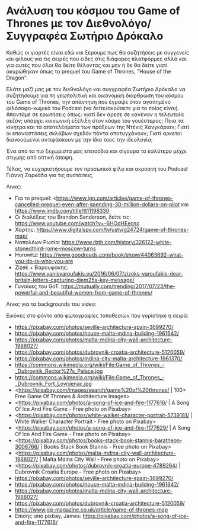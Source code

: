 # Ανάλυση του κόσμου του Game of Thrones με τον Διεθνολόγο/Συγγραφέα Σωτήριο Δρόκαλο

Καθώς οι γιορτές είναι εδώ και ξέρουμε πως θα συζητήσεις με συγγενείς και φίλους για τις σειρές που είδες στις διάφορες πλατφόρμες αλλά και για αυτές που όλοι θα δείτε θέλοντας και μην ή δε θα δείτε γιατί ακυρώθηκαν όπως το prequel του Game of Thrones, "House of the Dragon".

Ελάτε μαζί μας με τον διεθνολόγο και συγγραφέα Σωτήριο Δρόκαλο να συζητήσουμε για τη γεωπολιτική και οικονομική διάρθρωση του κόσμου του Game of Thrones, την απάντηση που έγραψε στον αγαπημένο φιλόσοφο-κωμικό του Podcast (να δείτε/ακούσετε για το ποίος είναι). Απαντάμε σε ερωτήσεις όπως: γιατί δεν άρεσε σε κανέναν η τελευταία σεζόν; υπάρχει κοινωνική εξέλιξη στον κόσμο του γουέστερος; Ποια τα κίνητρα και τα αποτελέσματα των πράξεων της Ντένις Χανγκάριαν; Γιατί οι επαναστάσεις σκλάβων σχεδόν πάντα αποτυγχάνουν; Γιατί αρκετοί διανοούμενοί αντιφάσκουν με την ίδια τους την ιδεολογία;

Ένα από τα πιο ξεχωριστά μας επεισόδια και σίγουρα το καλύτερο μέχρι στιγμής από οπτική άποψη.

Τέλος, να ευχαριστήσουμε τον προσωπικό φίλο και ακροατή του Podcast Γιάννη Ζαρκάδα για τις συστάσεις.

Λινκς:

- Για το prequel: <https://www.ign.com/articles/game-of-thrones-cancelled-prequel-even-after-spending-30-million-dollars-on-pilot και <https://www.imdb.com/title/tt11198330>
- Οι διαλέξεις του Brandon Sanderson, δείτε τις: <https://www.youtube.com/watch?v=-6HOdHEeosc>
- Χάρτης: <https://www.digitalspy.com/tv/ustv/g24724/game-of-thrones-map/>
- Ναπολέων Ρωσία: <https://www.rbth.com/history/326122-white-stonedthird-rome-moscow-turns>
- Horowitz: <https://www.goodreads.com/book/show/44063692-what-you-do-is-who-you-are>
- Zizek + Βαρουφάκης: <https://www.yanisvaroufakis.eu/2016/06/07/zizeks-varoufakis-dear-britain-letters-capturing-diem25s-key-message/>
- Γυναίκες του GoT: <https://mutually.com/trending/2017/07/23/the-powerful-and-beautiful-women-from-game-of-thrones/>

Λινκς για τα backgrounds του video:

Εικόνες στο φόντο από φωτογραφίες τοποθεσιών που γυρίστηκε η σειρά:

- <https://pixabay.com/photos/seville-architecture-spain-3699270/>
- <https://pixabay.com/photos/house-malta-mdina-building-1961642/>
- <https://pixabay.com/photos/malta-mdina-city-wall-architecture-1988027/>
- <https://pixabay.com/photos/dubrovnik-croatia-architecture-5120059/>
- <https://pixabay.com/photos/mdina-city-malta-architecture-1961370/>
- <https://commons.wikimedia.org/wiki/File:Game_of_Thrones_-_Dubrovnik_Rector%27s_Palace.jpg>
- <https://commons.wikimedia.org/wiki/File:Game_of_Thrones_-_Dubrovnik_Fort_Lovrijenac.jpg>
- <https://pixabay.com/images/search/game%20of%20thrones/ | 100+ Free Game Of Thrones & Architecture Images>
- <https://pixabay.com/photos/a-song-of-ice-and-fire-1177616/ | A Song Of Ice And Fire Game - Free photo on Pixabay>
- <https://pixabay.com/photos/white-walker-character-portrait-5739181/ | White Walker Character Portrait - Free photo on Pixabay>
- <https://pixabay.com/photos/a-song-of-ice-and-fire-1177629/ | A Song Of Ice And Fire Game - Free photo on Pixabay>
- <https://pixabay.com/photos/books-stack-book-stannis-baratheon-3006766/ | Books Stack Book Stannis - Free photo on Pixabay>
- <https://pixabay.com/photos/malta-mdina-city-wall-architecture-1988027/ | Malta Mdina City Wall - Free photo on Pixabay>
- <https://pixabay.com/photos/dubrovnik-croatia-europe-4789264/ | Dubrovnik Croatia Europe - Free photo on Pixabay>
- <https://pixabay.com/photos/seville-architecture-spain-3699270/>
- <https://pixabay.com/photos/house-malta-mdina-building-1961642/>
- <https://pixabay.com/photos/malta-mdina-city-wall-architecture-1988027/>
- <https://pixabay.com/photos/dubrovnik-croatia-architecture-5120059/>
- <https://www.gq-magazine.co.uk/article/game-of-thrones-map>
- Eπίσης από pixbay, James: <https://pixabay.com/photos/a-song-of-ice-and-fire-1177616/>
